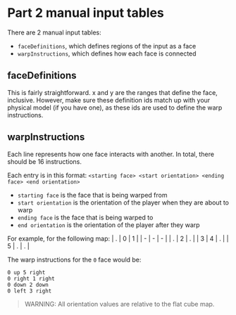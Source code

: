 # Part 2 manual input tables

There are 2 manual input tables:
- `faceDefinitions`, which defines regions of the input as a face
- `warpInstructions`, which defines how each face is connected

## faceDefinitions
This is fairly straightforward. x and y are the ranges that define the face, inclusive. However, make sure these definition ids match up with your physical model (if you have one), as these ids are used to define the warp instructions.

## warpInstructions
Each line represents how one face interacts with another. In total, there should be 16 instructions. 


Each entry is in this format: `<starting face> <start orientation> <ending face> <end orientation>`
- `starting face` is the face that is being warped from 
- `start orientation` is the orientation of the player when they are about to warp
- `ending face` is the face that is being warped to
- `end orientation` is the orientation of the player after they warp

For example, for the following map:
| . | 0 | 1 |
| - | - | - |
| . | 2 | . |
| 3 | 4 | . |
| 5 | . | . |

The warp instructions for the `0` face would be:
```
0 up 5 right
0 right 1 right
0 down 2 down
0 left 3 right
```

> WARNING: All orientation values are relative to the flat cube map. 